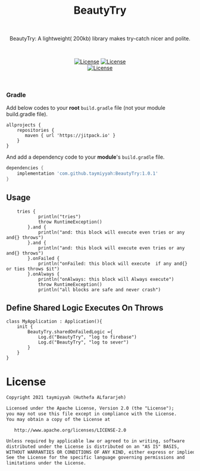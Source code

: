 <h1 align="center">BeautyTry</h1></br>

<p align="center">
BeautyTry: A lightweight( 200kb) library makes try-catch nicer and polite.
</p>
</br>
<p align="center">
  <a href="https://github.com/taymiyyah"><img alt="License" src="https://img.shields.io/badge/GitHub-100000?style=for-the-badge&logo=github&logoColor=white"/></a>
  <a href="mailto:hfararjeh98@gmail.com"><img alt="License" src="https://img.shields.io/badge/Gmail-D14836?style=for-the-badge&logo=gmail&logoColor=white"/></a>

 <br>
  <a href="https://opensource.org/licenses/Apache-2.0"><img alt="License" src="https://img.shields.io/badge/License-Apache%202.0-blue.svg"/></a>
  
</p> <br>


### Gradle 
Add below codes to your **root** `build.gradle` file (not your module build.gradle file).
```Gradle
allprojects {
    repositories {
       maven { url 'https://jitpack.io' }
    }
}
```
And add a dependency code to your **module**'s `build.gradle` file.
```gradle
dependencies {
    implementation 'com.github.taymiyyah:BeautyTry:1.0.1'
}
```
## Usage

```Step
    tries {
            println("tries")
            throw RuntimeException()
        }.and {
            println("and: this block will execute even tries or any and{} throws")
        }.and {
            println("and: this block will execute even tries or any and{} throws")
        }.onFailed {
            println("onFailed: this block will execute  if any and{} or ties throws $it")
        }.onAlways {
            println("onAlways: this block will Always execute")
            throw RuntimeException()
            println("all blocks are safe and never crash")
```
## Define Shared Logic Executes On Throws 
```Step
class MyApplication : Application(){
    init {
        BeautyTry.sharedOnFailedLogic ={
            Log.d("BeautyTry", "log to firebase")
            Log.d("BeautyTry", "log to sever")
        }
    }
}
```
# License
```xml
Copyright 2021 taymiyyah (Huthefa ALfararjeh)

Licensed under the Apache License, Version 2.0 (the "License");
you may not use this file except in compliance with the License.
You may obtain a copy of the License at

   http://www.apache.org/licenses/LICENSE-2.0

Unless required by applicable law or agreed to in writing, software
distributed under the License is distributed on an "AS IS" BASIS,
WITHOUT WARRANTIES OR CONDITIONS OF ANY KIND, either express or implied.
See the License for the specific language governing permissions and
limitations under the License.
```
